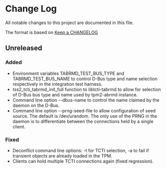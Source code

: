 # Change Log
All notable changes to this project are documented in this file.

The format is based on [Keep a CHANGELOG](http://keepachangelog.com/)

## Unreleased
### Added
- Environment variables TABRMD_TEST_BUS_TYPE and TABRMD_TEST_BUS_NAME to
control D-Bus type and name selection respectively in the integration test
harness.
- tss2_tcti_tabrmd_init_full function to libtcti-tabrmd to allow for selection
of D-Bus bus type and name used by tpm2-abrmd instance.
- Command line option --dbus-name to control the name claimed by the daemon
on the D-Bus.
- Command line option --prng-seed-file to allow configuration of seed source.
The default is /dev/urandom. The only use of the PRNG in the daemon is to
differentiate between the connections held by a single client.
### Fixed
- Deconflict command line options: -t for TCTI selection, -a to fail if
transient objects are already loaded in the TPM.
- Clients can hold multiple TCTI connections again (fixed regression).
